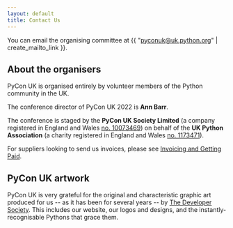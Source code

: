 ```yaml
---
layout: default
title: Contact Us
---
```


You can email the organising committee at {{ "pyconuk@uk.python.org" | create_mailto_link }}.

## About the organisers

PyCon UK is organised entirely by volunteer members of the Python community in the UK.

The conference director of PyCon UK 2022 is **Ann Barr**.

The conference is staged by the **PyCon UK Society Limited** (a company registered in England and Wales <a href="https://beta.companieshouse.gov.uk/company/10073469">no.&nbsp;10073469</a>) on behalf of the **UK&nbsp;Python Association** (a charity registered in England and Wales <a href="http://apps.charitycommission.gov.uk/Showcharity/RegisterOfCharities/CharityWithoutPartB.aspx?RegisteredCharityNumber=1173471&SubsidiaryNumber=0">no.&nbsp;1173471</a>).

For suppliers looking to send us invoices, please see [Invoicing and Getting Paid](/invoicing).

## PyCon UK artwork

PyCon UK is very grateful for the original and characteristic graphic art produced for us -- as it has been for several years -- by [The Developer Society](https://www.dev.ngo). This includes our website, our logos and designs, and the instantly-recognisable Pythons that grace them.
